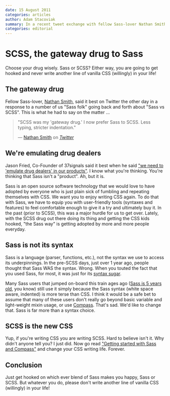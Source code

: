 ```yaml
---
date: 15 August 2011
categories: articles
author: Adam Stacoviak
summary: In a recent tweet exchange with fellow Sass-lover Nathan Smith, he had said "SCSS was my 'gateway drug.' I now prefer Sass to SCSS. Less typing, stricter indentation."
categories: editorial
---
```


# SCSS, the gateway drug to Sass

Choose your drug wisely. Sass or SCSS? Either way, you are going to get hooked and never write another line of vanilla CSS (willingly) in your life!

## The gateway drug

Fellow Sass-lover, [Nathan Smith](http://sonspring.com/), said it best on Twitter the other day in a response to a number of us "Sass folk" going back and forth about "Sass vs SCSS". This is what he had to say on the matter ...

<blockquote cite="https://twitter.com/nathansmith/status/102814908864921600">
<p>"SCSS was my 'gateway drug.' I now prefer Sass to SCSS. Less typing, stricter indentation."</p>
<footer>— <a href="http://sonspring.com/">Nathan Smith</a> on <cite><a href="https://twitter.com/nathansmith/status/102814908864921600">Twitter</a></cite></footer>
</blockquote>

## We're emulating drug dealers

Jason Fried, Co-Founder of 37signals said it best when he said ["we need to 'emulate drug dealers' in our products"](http://bigthink.com/ideas/18520). I know what you're thinking. You're thinking that Sass isn't a "product". Ah, but it is.

Sass is an open source software technology that we would love to have adopted by everyone who is just plain sick of fumbling and repeating themselves with CSS. We want you to enjoy writing CSS again. To do that with Sass, we have to equip you with user-friendly tools (syntaxes and features) to feel comfortable enough to give it a try and ultimately buy it. In the past (prior to SCSS), this was a major hurdle for us to get over. Lately, with the SCSS drug out there doing its thing and getting the CSS kids hooked, "the Sass way" is getting adopted by more and more people everyday.

## Sass is not its syntax

Sass is a language (parser, functions, etc.), not the syntax we use to access its underpinnings. In the pre-SCSS days, just over 1 year ago, people thought that Sass WAS the syntax. Wrong. When you touted the fact that you used Sass, for most, it was just for its [syntax sugar](http://en.wikipedia.org/wiki/Syntactic_sugar).

Many Sass users that jumped on-board this train ages ago ([Sass is 5 years old](http://adamstac.com/99xW), you know) still use it simply because the Sass syntax (white space aware, indented) is more terse than CSS. I think it would be a safe bet to assume that many of these users don't really go beyond basic variable and light-weight mixin usage, or use [Compass](compass-style.org). That's sad. We'd like to change that. Sass is far more than a syntax choice.

## SCSS is the new CSS

Yup, if you're writing CSS you are writing SCSS. Hard to believe isn't it. Why didn't anyone tell you? I just did. Now go read ["Getting started with Sass and Compass"](/beginner/getting-started-with-sass-and-compass) and change your CSS writing life. Forever.

## Conclusion

Just get hooked on which ever blend of Sass makes you happy, Sass or SCSS. But whatever you do, please don't write another line of vanilla CSS (willingly) in your life!
